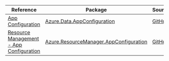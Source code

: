 | Reference | Package | Source |
|---|---|---|
|[App Configuration](data.appconfiguration-readme.md)|[Azure.Data.AppConfiguration](https://www.nuget.org/packages/Azure.Data.AppConfiguration)|[GitHub](https://github.com/Azure/azure-sdk-for-net/blob/main/sdk/appconfiguration/Azure.Data.AppConfiguration)|
|[Resource Management - App Configuration](resourcemanager.appconfiguration-readme.md)|[Azure.ResourceManager.AppConfiguration](https://www.nuget.org/packages/Azure.ResourceManager.AppConfiguration)|[GitHub](https://github.com/Azure/azure-sdk-for-net/blob/main/sdk/appconfiguration/Azure.ResourceManager.AppConfiguration)|
